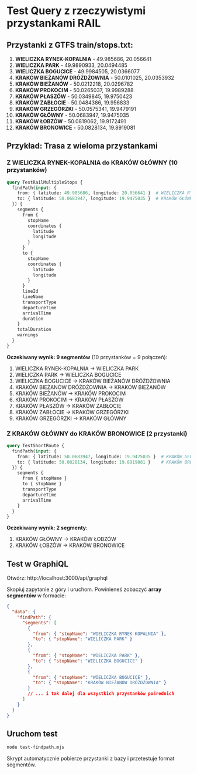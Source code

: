 # Test Query z rzeczywistymi przystankami RAIL

## Przystanki z GTFS train/stops.txt:

1. **WIELICZKA RYNEK-KOPALNIA** - 49.985686, 20.056641
2. **WIELICZKA PARK** - 49.9890933, 20.0494485
3. **WIELICZKA BOGUCICE** - 49.9984505, 20.0366077
4. **KRAKÓW BIEŻANÓW DRÓŻDŻOWNIA** - 50.0101025, 20.0353932
5. **KRAKÓW BIEŻANÓW** - 50.0212218, 20.0296782
6. **KRAKÓW PROKOCIM** - 50.0265037, 19.9989288
7. **KRAKÓW PŁASZÓW** - 50.0349845, 19.9750423
8. **KRAKÓW ZABŁOCIE** - 50.0484386, 19.956833
9. **KRAKÓW GRZEGÓRZKI** - 50.0575341, 19.9479191
10. **KRAKÓW GŁÓWNY** - 50.0683947, 19.9475035
11. **KRAKÓW ŁOBZÓW** - 50.0819062, 19.9172491
12. **KRAKÓW BRONOWICE** - 50.0828134, 19.8919081

## Przykład: Trasa z wieloma przystankami

### Z WIELICZKA RYNEK-KOPALNIA do KRAKÓW GŁÓWNY (10 przystanków)

```graphql
query TestRailMultipleStops {
  findPath(input: {
    from: { latitude: 49.985686, longitude: 20.056641 }  # WIELICZKA RYNEK-KOPALNIA
    to: { latitude: 50.0683947, longitude: 19.9475035 }  # KRAKÓW GŁÓWNY
  }) {
    segments {
      from {
        stopName
        coordinates {
          latitude
          longitude
        }
      }
      to {
        stopName
        coordinates {
          latitude
          longitude
        }
      }
      lineId
      lineName
      transportType
      departureTime
      arrivalTime
      duration
    }
    totalDuration
    warnings
  }
}
```

**Oczekiwany wynik: 9 segmentów** (10 przystanków = 9 połączeń):
1. WIELICZKA RYNEK-KOPALNIA → WIELICZKA PARK
2. WIELICZKA PARK → WIELICZKA BOGUCICE
3. WIELICZKA BOGUCICE → KRAKÓW BIEŻANÓW DRÓŻDŻOWNIA
4. KRAKÓW BIEŻANÓW DRÓŻDŻOWNIA → KRAKÓW BIEŻANÓW
5. KRAKÓW BIEŻANÓW → KRAKÓW PROKOCIM
6. KRAKÓW PROKOCIM → KRAKÓW PŁASZÓW
7. KRAKÓW PŁASZÓW → KRAKÓW ZABŁOCIE
8. KRAKÓW ZABŁOCIE → KRAKÓW GRZEGÓRZKI
9. KRAKÓW GRZEGÓRZKI → KRAKÓW GŁÓWNY

### Z KRAKÓW GŁÓWNY do KRAKÓW BRONOWICE (2 przystanki)

```graphql
query TestShortRoute {
  findPath(input: {
    from: { latitude: 50.0683947, longitude: 19.9475035 }  # KRAKÓW GŁÓWNY
    to: { latitude: 50.0828134, longitude: 19.8919081 }    # KRAKÓW BRONOWICE
  }) {
    segments {
      from { stopName }
      to { stopName }
      transportType
      departureTime
      arrivalTime
    }
  }
}
```

**Oczekiwany wynik: 2 segmenty**:
1. KRAKÓW GŁÓWNY → KRAKÓW ŁOBZÓW
2. KRAKÓW ŁOBZÓW → KRAKÓW BRONOWICE

## Test w GraphiQL

Otwórz: http://localhost:3000/api/graphql

Skopiuj zapytanie z góry i uruchom. Powinieneś zobaczyć **array segmentów** w formacie:

```json
{
  "data": {
    "findPath": {
      "segments": [
        {
          "from": { "stopName": "WIELICZKA RYNEK-KOPALNIA" },
          "to": { "stopName": "WIELICZKA PARK" }
        },
        {
          "from": { "stopName": "WIELICZKA PARK" },
          "to": { "stopName": "WIELICZKA BOGUCICE" }
        },
        {
          "from": { "stopName": "WIELICZKA BOGUCICE" },
          "to": { "stopName": "KRAKÓW BIEŻANÓW DRÓŻDŻOWNIA" }
        }
        // ... i tak dalej dla wszystkich przystanków pośrednich
      ]
    }
  }
}
```

## Uruchom test

```bash
node test-findpath.mjs
```

Skrypt automatycznie pobierze przystanki z bazy i przetestuje format segmentów.
